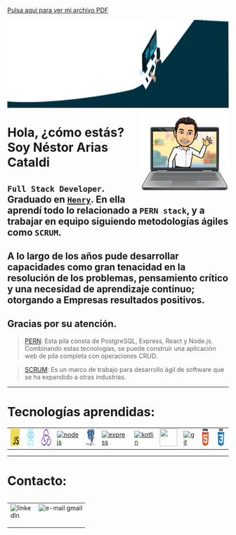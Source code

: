 
[Pulsa aquí para ver mi archivo PDF](./CV%202022%20Espa%C3%B1ol.pdf)

 <img align="top" height="200" src="./BannerProgramador.gif" alt="Banner con un programador tipiando"/>
 <img align="right" height="200" src="./computadoraSaludo.png" alt="avatar"/>

<!-- ![Fondo azul](./computacion.png) -->
 # Hola, ¿cómo estás? Soy Néstor Arias Cataldi
## `Full Stack Developer`. Graduado en [`Henry`](https://www.soyhenry.com/). En ella aprendí todo lo relacionado a `PERN stack`, y a trabajar en equipo siguiendo metodologías ágiles como `SCRUM`. 
## A lo largo de los años pude desarrollar capacidades como gran tenacidad en la resolución de los problemas, pensamiento crítico y una necesidad de aprendizaje continuo; otorgando a Empresas resultados positivos. 
## Gracias por su atención.

> [PERN](https://es.acervolima.com/que-es-pern-stack/): Esta pila consta de PostgreSQL, Express, React y Node.js. Combinando estas tecnologías, se puede construir una aplicación web de pila completa con operaciones CRUD. 

> [SCRUM](https://es.wikipedia.org/wiki/Scrum_(desarrollo_de_software)): Es un marco de trabajo para desarrollo ágil de software que se ha expandido a otras industrias.

------
# Tecnologías aprendidas:

<table align="center">
  <tr>
  <td>
<a href="https://developer.mozilla.org/en-US/docs/Web/JavaScript" target="_blank" rel="noreferrer"> <img src="https://raw.githubusercontent.com/devicons/devicon/master/icons/javascript/javascript-original.svg" alt="javascript" width="40" height="40"/> </a>
  </td>
  <td>
<a href="https://reactjs.org/" target="_blank" rel="noreferrer"> <img src="https://raw.githubusercontent.com/devicons/devicon/master/icons/react/react-original-wordmark.svg" alt="react" width="40" height="40"/> </a>
  </td>
  <td>
<a href="https://redux.js.org" target="_blank" rel="noreferrer"> <img src="https://raw.githubusercontent.com/devicons/devicon/master/icons/redux/redux-original.svg" alt="redux" width="40" height="40"/> </a>
  </td>
  <td>
<a href="https://nodejs.org" target="_blank" rel="noreferrer"> <img src="https://cdn.worldvectorlogo.com/logos/nodejs-icon.svg" alt="nodejs" width="40" height="40"/> </a>
  </td>
  <td>
<a href="https://www.postgresql.org" target="_blank" rel="noreferrer"> <img src="https://raw.githubusercontent.com/devicons/devicon/master/icons/postgresql/postgresql-original-wordmark.svg" alt="postgresql" width="40" height="40"/> </a>
  </td>
  <td>
<a href="https://expressjs.com" target="_blank"><img src="https://www.nextontop.com/assets/img/services/web/expressjs.svg" background-color="#ffffff" alt="express" width="40" height="40" /> </a>
  </td>
  <td>
<a href="https://sequelize.org/" target="_blank"> <img src="https://static-00.iconduck.com/assets.00/file-type-sequelize-icon-443x512-ck0z81j3.png" alt="kotlin" width="40" height="40" /> </a>
  </td>
  <td>
<a href="https://postman.com" target="_blank"> <img src="https://www.vectorlogo.zone/logos/getpostman/getpostman-icon.svg" width="40" height="40" /> </a>
  </td>
  <td>
<a href="https://git-scm.com/" target="_blank" rel="noreferrer"> <img src="https://www.vectorlogo.zone/logos/git-scm/git-scm-icon.svg" alt="git" width="40" height="40"/> </a>
  </td>
  <td>
<a href="https://www.w3.org/html/" target="_blank" rel="noreferrer"> <img src="https://raw.githubusercontent.com/devicons/devicon/master/icons/html5/html5-original-wordmark.svg" alt="html5" width="40" height="40"/> </a> 
  </td>
  <td>
<a href="https://www.w3schools.com/css/" target="_blank" rel="noreferrer"> <img src="https://raw.githubusercontent.com/devicons/devicon/master/icons/css3/css3-original-wordmark.svg" alt="css3" width="40" height="40"/> </a>
  </td>
  </tr>
</table>


------
# Contacto:

<table align="left">
  <tr>
  <td>
<a href="https://www.linkedin.com/in/n%C3%A9stor-arias-cataldi-815b4411a/">
  <img align="left" src="https://i.imgur.com/pSEI8t9.png" alt="linkedIn" height="50" width="50" />
</a>
  </td>
  <td>
<a href="mailto:nestorariascataldi@gmail.com">
  <img align= "left" src="https://cdn-icons-png.flaticon.com/512/5968/5968534.png" alt="e-mail gmail" height="50" />
</a>
  </td>
  </tr>
</table>



<!--
**nariascataldi/nariascataldi** is a ✨ _special_ ✨ repository because its `README.md` (this file) appears on your GitHub profile.

Here are some ideas to get you started:

- 🔭 I’m currently working on ...
- 🌱 I’m currently learning ...
- 👯 I’m looking to collaborate on ...
- 🤔 I’m looking for help with ...
- 💬 Ask me about ...
- 📫 How to reach me: ...
- 😄 Pronouns: ...
- ⚡ Fun fact: ...
-->

